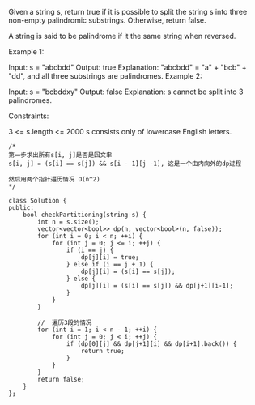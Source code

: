 Given a string s, return true if it is possible to split the string s into three non-empty palindromic substrings. Otherwise, return false.​​​​​

A string is said to be palindrome if it the same string when reversed.

 

Example 1:

Input: s = "abcbdd"
Output: true
Explanation: "abcbdd" = "a" + "bcb" + "dd", and all three substrings are palindromes.
Example 2:

Input: s = "bcbddxy"
Output: false
Explanation: s cannot be split into 3 palindromes.
 

Constraints:

3 <= s.length <= 2000
s​​​​​​ consists only of lowercase English letters.

```
/*
第一步求出所有s[i, j]是否是回文串
s[i, j] = (s[i] == s[j]) && s[i - 1][j -1], 这是一个由内向外的dp过程

然后用两个指针遍历情况 O(n^2)
*/

class Solution {
public:
    bool checkPartitioning(string s) {
        int n = s.size();
        vector<vector<bool>> dp(n, vector<bool>(n, false));
        for (int i = 0; i < n; ++i) {
            for (int j = 0; j <= i; ++j) {
                if (i == j) {
                    dp[j][i] = true;
                } else if (i == j + 1) {
                    dp[j][i] = (s[i] == s[j]);
                } else {
                    dp[j][i] = (s[i] == s[j]) && dp[j+1][i-1];
                }
            }
        }
        
        //  遍历3段的情况
        for (int i = 1; i < n - 1; ++i) {
            for (int j = 0; j < i; ++j) {
                if (dp[0][j] && dp[j+1][i] && dp[i+1].back()) {
                    return true;
                }
            }
        }
        return false;
    }
};

```

